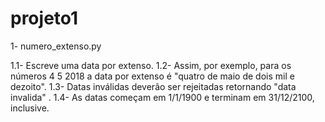 # projeto1

1- numero_extenso.py

1.1- Escreve uma data por extenso.
1.2- Assim, por exemplo, para os números 4 5 2018 a data por extenso é "quatro de maio de dois mil e dezoito".
1.3- Datas inválidas deverão ser rejeitadas retornando "data invalida" .
1.4- As datas começam em 1/1/1900 e terminam em 31/12/2100, inclusive.
